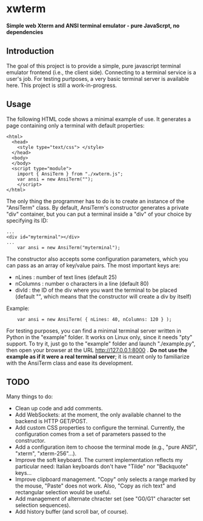 # xwterm
**Simple web Xterm and ANSI terminal emulator - pure JavaScrpt, no dependencies**   

## Introduction
The goal of this project is to provide a simple, pure javascript terminal emulator frontend
(i.e., the client side). Connecting to a terminal service is a user's job.
For testing purtposes, a very basic terminal server is available here.
This project is still a work-in-progress.

## Usage
The following HTML code shows a minimal example of use. It generates a page containing
only a terminal with default properties:

	<html>
	  <head>
	    <style type="text/css"> </style>
	  </head>
	  <body>
	  </body>
	  <script type="module">
	    import { AnsiTerm } from "./xwterm.js";
	    var ansi = new AnsiTerm("");
	    </script>
	</html>

The only thing the programmer has to do is to create an instance of the "AnsiTerm" class.
By default, AnsiTerm's constructor generates a private "div" container, but you can
put a terminal inside a "div" of your choice by specifying its ID:

	...
	<div id="myterminal"></div>
	...
	    var ansi = new AnsiTerm("myterminal");

The constructor also accepts some configuration parameters, which you can pass as an
array of key/value pairs. The most important keys are:

- nLines : number of text lines (default 25)
- nColumns : number o characters in a line (default 80)
- divId : the ID of the div where you want the terminal to be placed (default "", which
means that the constructor will create a div by itself)

Example:

	    var ansi = new AnsiTerm( { nLines: 40, nColumns: 120 } );

For testing purposes, you can find a minimal terminal server written in Python in the
"example" folder. It works on Linux only, since it needs "pty" support. To try it, just
go to the "example" folder and launch "./example.py", then open your browser at the URL
http://127.0.0.1:8000 . **Do not use the example as if it were a real terminal server**; it
is meant only to familiarize with the AnsiTerm class and ease its development.

## TODO
Many things to do:
- Clean up code and add comments.
- Add WebSockets: at the moment, the only available channel to the backend is HTTP GET/POST.
- Add custom CSS properties to configure the terminal. Currently, the configuration comes
  from a set of parameters passed to the constructor.
- Add a configuration item to choose the terminal mode (e.g., "pure ANSI", "xterm", "xterm-256"...).
- Improve the soft keyboard. The current implementation reflects my particular need: Italian 
  keyboards don't have "Tilde" nor "Backquote" keys...
- Improve clipboard management. "Copy" only selects a range marked by the mouse, "Paste" does 
  not work. Also, "Copy as rich text" and rectangular selection would be useful.
- Add management of alternate chracter set (see "G0/G1" character set selection sequences).
- Add history buffer (and scroll bar, of course).

